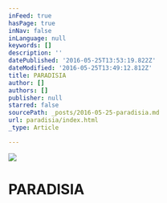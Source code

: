 ```yaml
---
inFeed: true
hasPage: true
inNav: false
inLanguage: null
keywords: []
description: ''
datePublished: '2016-05-25T13:53:19.822Z'
dateModified: '2016-05-25T13:49:12.812Z'
title: PARADISIA
author: []
authors: []
publisher: null
starred: false
sourcePath: _posts/2016-05-25-paradisia.md
url: paradisia/index.html
_type: Article

---
```

![](https://the-grid-user-content.s3-us-west-2.amazonaws.com/320faa99-33b0-40a8-936a-94aae5f3e509.jpg)

# PARADISIA